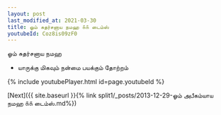 ```yaml
---
layout: post
last_modified_at: 2021-03-30
title: ஓம் சுதர்சனாய நமஹ ௧௧ டைம்ஸ்
youtubeId: Coz8is09zF0
---
```

 
 
 ஓம் சுதர்சனாய நமஹ  
 
 -  யாருக்கு மிகவும் நன்மை பயக்கும் தோற்றம் 
 
  
 
  
 
 
 
 
 
 


{% include youtubePlayer.html id=page.youtubeId %}
 
[Next]({{ site.baseurl }}{% link  split1/_posts/2013-12-29-ஓம் அபீகம்யாய நமஹ ௧௧ டைம்ஸ்.md%})
 
